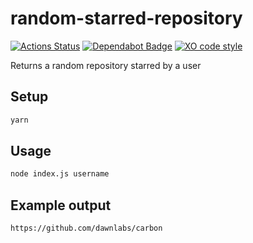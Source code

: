 # random-starred-repository

[![Actions Status](https://wdp9fww0r9.execute-api.us-west-2.amazonaws.com/production/badge/vintagesucks/random-starred-repository)](https://wdp9fww0r9.execute-api.us-west-2.amazonaws.com/production/results/vintagesucks/random-starred-repository) [![Dependabot Badge](https://img.shields.io/badge/Dependabot-enabled-blue.svg)](https://dependabot.com/) [![XO code style](https://img.shields.io/badge/code_style-XO-5ed9c7.svg)](https://github.com/xojs/xo)

Returns a random repository starred by a user

## Setup
```sh
yarn
```

## Usage
```sh
node index.js username
```

## Example output
```sh
https://github.com/dawnlabs/carbon
```
